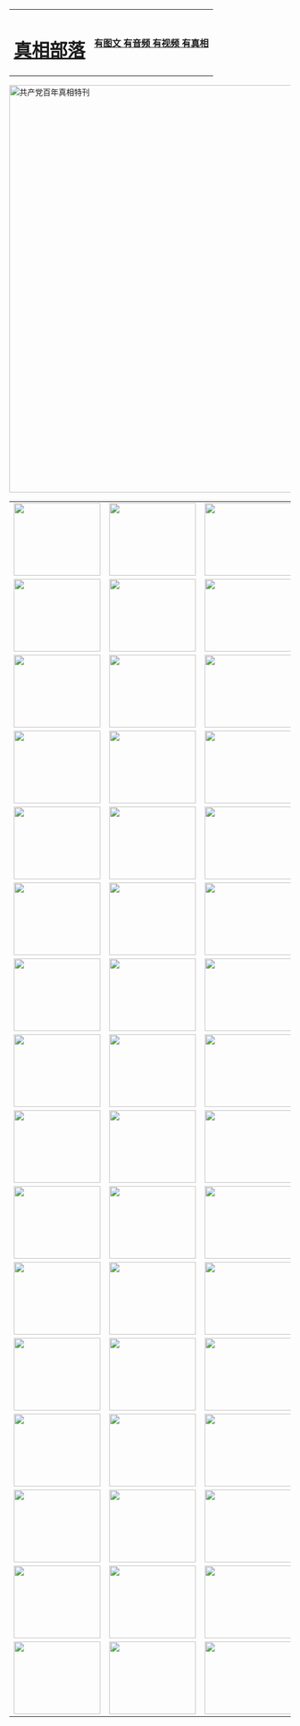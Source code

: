 <table>
<tr>

<td>
	<H1><a href="http://b12.gsmumbo.com/zx/">真相部落</a></H1>
</td>
<td>
	<H4><a href="http://b12.gsmumbo.com/zx/">有图文 有音频 有视频 有真相</a></H4>
</td>
</tr>
</table>

 <div ><a href="http://b12.gsmumbo.com/zx/bngcd/"><img src="http://b12.gsmumbo.com/zx/bngcd/gcdbnzx.jpg" width="730"  border="0" alt="共产党百年真相特刊"></a></div>

<table>
<tr>
	<td><a href="http://b73.akasahomes.com/xtr/107/"><img  src ="http://b73.akasahomes.com/pic/2017/02/107.jpg" width="155px" height="130px"></a></td>
	<td><a href="http://b73.akasahomes.com/xtr/829/"><img src ="http://b73.akasahomes.com/pic/2017/02/829.jpg" width="155px" height="130px"></a></td>
	<td><a href="http://b73.akasahomes.com/xtr/69/"><img  src ="http://b73.akasahomes.com/pic/2017/02/69.jpg" width="155px" height="130px"></a></td>
	<td><a href="http://b73.akasahomes.com/xtr/99/"><img  src ="http://b73.akasahomes.com/pic/2017/02/99.jpg" width="155px" height="130px"></a></td>
</tr>
<tr>
	<td><a href="http://b73.akasahomes.com/xtr/40/"><img  src ="http://b73.akasahomes.com/pic/2017/02/40.jpg" width="155px" height="130px"></a></td>
	<td><a href="http://b73.akasahomes.com/xtr/20/"><img  src ="http://b73.akasahomes.com/pic/2017/02/20.jpg" width="155px" height="130px"></a></td>
	<td><a href="http://b73.akasahomes.com/xtr/81/"><img  src ="http://b73.akasahomes.com/pic/2017/02/81.jpg" width="155px" height="130px"></a></td>
	<td><a href="http://b73.akasahomes.com/xtr/2/"><img  src ="http://b73.akasahomes.com/pic/2017/02/2.jpg" width="155px" height="130px"></a></td>
</tr>
<tr>
	<td><a href="http://b73.akasahomes.com/xtr/86/"><img  src ="http://b73.akasahomes.com/pic/2017/02/86.jpg" width="155px" height="130px"></a></td>
	<td><a href="http://b73.akasahomes.com/xtr/109/"><img  src ="http://b73.akasahomes.com/pic/2017/02/109.jpg" width="155px" height="130px"></a></td>
	<td><a href="http://b73.akasahomes.com/xtr/1378/"><img  src ="http://b73.akasahomes.com/pic/2017/02/1378.jpg" width="155px" height="130px"></a></td>
	<td><a href="http://b73.akasahomes.com/xtr/57/"><img  src ="http://b73.akasahomes.com/pic/2017/02/57.jpg" width="155px" height="130px"></a></td>
</tr>
<tr>
	<td><a href="http://b73.akasahomes.com/xtr/1219/"><img  src ="http://b73.akasahomes.com/pic/2017/02/1219.jpg" width="155px" height="130px"></a></td>
	<td><a href="http://b73.akasahomes.com/xtr/1220/"><img  src ="http://b73.akasahomes.com/pic/2017/02/1220.jpg" width="155px" height="130px"></a></td>
	<td><a href="http://b73.akasahomes.com/xtr/1221/"><img  src ="http://b73.akasahomes.com/pic/2017/02/1221.jpg" width="155px" height="130px"></a></td>
	<td><a href="http://b73.akasahomes.com/xtr/51/"><img  src ="http://b73.akasahomes.com/pic/2017/02/51.jpg" width="155px" height="130px"></a></td>
</tr>
<tr>
	<td><a href="http://b73.akasahomes.com/xtr/1055/"><img  src ="http://b73.akasahomes.com/pic/2017/02/1055.jpg" width="155px" height="130px"></a></td>
	<td><a href="http://b73.akasahomes.com/xtr/611/"><img  src ="http://b73.akasahomes.com/pic/2017/02/611.jpg" width="155px" height="130px"></a></td>
	<td><a href="http://b73.akasahomes.com/xtr/1121/"><img  src ="http://b73.akasahomes.com/pic/2017/02/1121.jpg" width="155px" height="130px"></a></td>
	<td><a href="http://b73.akasahomes.com/xtr/610/"><img  src ="http://b73.akasahomes.com/pic/2017/02/610.jpg" width="155px" height="130px"></a></td>
</tr>
<tr>
	<td><a href="http://b73.akasahomes.com/xtr/1128/"><img  src ="http://b73.akasahomes.com/pic/2017/02/1128.jpg" width="155px" height="130px"></a></td>
	<td><a href="http://b73.akasahomes.com/xtr/1395/"><img  src ="http://b73.akasahomes.com/pic/2017/02/1406.jpg" width="155px" height="130px"></a></td>
	<td><a href="http://b73.akasahomes.com/xtr/1407/"><img  src ="http://b73.akasahomes.com/pic/2017/02/1407.jpg" width="155px" height="130px"></a></td>
	<td><a href="http://b73.akasahomes.com/xtr/934/"><img  src ="http://b73.akasahomes.com/pic/2017/02/934.jpg" width="155px" height="130px"></a></td>
</tr>
<tr>
	<td><a href="http://b73.akasahomes.com/xtr/641/"><img  src ="http://b73.akasahomes.com/pic/2017/02/641.jpg" width="155px" height="130px"></a></td>
	<td><a href="http://b73.akasahomes.com/xtr/949/"><img  src ="http://b73.akasahomes.com/pic/2017/02/949.jpg" width="155px" height="130px"></a></td>
	<td><a href="http://b73.akasahomes.com/xtr/112/"><img  src ="http://b73.akasahomes.com/pic/2017/02/112.jpg" width="155px" height="130px"></a></td>
	<td><a href="http://b73.akasahomes.com/xtr/812/"><img  src ="http://b73.akasahomes.com/pic/2017/02/812.jpg" width="155px" height="130px"></a></td>
</tr>
<tr>
	<td><a href="http://b73.akasahomes.com/xtr/103/"><img  src ="http://b73.akasahomes.com/pic/2017/02/103.jpg" width="155px" height="130px"></a></td>
	<td><a href="http://b73.akasahomes.com/xtr/3/"><img  src ="http://b73.akasahomes.com/pic/2017/02/3.jpg" width="155px" height="130px"></a></td>
	<td><A href="http://b73.akasahomes.com/mp4/zx/2015/11/Lkmtt.mp4" target="_blank" title="莲开满天庭"><img  src="http://b73.akasahomes.com/pic/2015/11/Lkmtt3480_jssor.jpg"  width="155px" height="130px"></A></td>
	<td><A href="http://b73.akasahomes.com/mp4/zx/2015/11/2013513.mp4" target="_blank" title="飞旋的法轮"><img  src="http://b73.akasahomes.com/pic/2015/11/falun480_jssor.jpg"  width="155px" height="130px"></A></td>
</tr>
<tr>
	<td><A href="http://b73.akasahomes.com/mp4/zx/2015/11/NYParade.mp4" target="_blank" title="2004年4月10日法轮功纽约大游行"><img  src="http://b73.akasahomes.com/pic/2015/11/nyparade480_jssor.jpg"  width="155px" height="130px"></A></td>
	<td><A href="http://b73.akasahomes.com/mp4/news617/2015/05/WEB_s28093.mp4" target="_blank" title="2015年世界法轮大法日特别报导"><img  src="http://b73.akasahomes.com/pic/2015/11/p6752711a666997037_jssor.jpg"  width="155px" height="130px"></A></td>
	<td><A href="http://b73.akasahomes.com/mp4/news829/2015/11/30211_326650.mp4" target="_blank" title="沧州绑架案连审四天 民众抹泪称审好人"><img  src="http://b73.akasahomes.com/pic/2015/11/changzhou2480_jssor.jpg"  width="155px" height="130px"></A></td>
	<td><A href="http://b73.akasahomes.com/mp4/mhph/2015/10/changzhou.mp4" target="_blank" title="沧州真相--狮城血泪"><img  src="http://b73.akasahomes.com/pic/2015/11/changzhou480_jssor.jpg"  width="155px" height="130px"></A></td>
</tr>
<tr>
	<td><A href="http://b73.akasahomes.com/mp4/mhjd/mhjd_55.mp4" target="_blank" title="正义律师与无罪辩护"><img  src="http://b73.akasahomes.com/pic/2015/11/wzbh480_jssor.jpg"  width="155px" height="130px"></A></td>
	<td><A href="http://b73.akasahomes.com/mp4/zx/2015/11/layerkcs.mp4" target="_blank" title="中国的良心--高智晟律师"><img  src="http://b73.akasahomes.com/pic/2015/11/layerkcs2480_jssor.jpg"  width="155px" height="130px"></A></td>
	<td><A href="http://b73.akasahomes.com/mp4/mhph/2015/10/szxl.mp4" target="_blank" title="神州血泪--北京、大庆、广东、哈尔滨"><img  src="http://b73.akasahomes.com/pic/2015/11/szxl480_jssor.jpg"  width="155px" height="130px"></A></td>
	<td><A href="http://b73.akasahomes.com/mp4/zx/2015/11/TangShanFFXS.mp4" target="_blank" title="真相纪录片：凤凰新生"><img  src="http://b73.akasahomes.com/pic/2015/11/fhxs2480_jssor.jpg"  width="155px" height="130px"></A></td>
</tr>
<tr>
	<td><A href="http://b73.akasahomes.com/mp4/zx/2015/11/jidong.mp4" target="_blank" title="冀东监狱的罪恶"><img  src="http://b73.akasahomes.com/pic/2015/11/jidong480_jssor.jpg"  width="155px" height="130px"></A></td>
	<td><A href="http://b73.akasahomes.com/mp4/mhph/2015/10/tangshan.mp4" target="_blank" title="凤凰血泪"><img  src="http://b73.akasahomes.com/pic/2015/11/tangshan480_jssor.jpg"  width="155px" height="130px"></A>
					</div></td>
	<td>	<A href="http://b73.akasahomes.com/mp4/mhph/2015/10/zfxtzxl.mp4" target="_blank" title="政法系统罪行录--唐山篇"><img  src="http://b73.akasahomes.com/pic/2015/11/zfxtzxl480_jssor.jpg"  width="155px" height="130px"></A></td>
	<td><A href="http://b73.akasahomes.com/mp4/mhph/2015/10/QDBG.mp4" target="_blank" title="青岛悲歌"><img  src="http://b73.akasahomes.com/pic/2015/10/qdbg2480_jssor.jpg"  width="155px" height="130px"></A></td>
</tr>
<tr>
	<td><A href="http://b73.akasahomes.com/mp4/mhph/2015/10/huludao.mp4" target="_blank" title="葫芦岛永恒的见证"><img  src="http://b73.akasahomes.com/pic/2015/10/huludao480_jssor.jpg"  width="155px" height="130px"></A></td>
	<td><A href="http://b73.akasahomes.com/mp4/mhph/2015/10/qbzx.mp4" target="_blank" title="湖畔泉边听真相-济南泉城的传奇"><img  src="http://b73.akasahomes.com/pic/2015/10/hupan480_jssor.jpg"  width="155px" height="130px"></A></td>
	<td><A href="http://b73.akasahomes.com/mp4/mhph/2015/10/baoding_dvd_v2.mp4" target="_blank" title="燕赵悲歌"><img  src="http://b73.akasahomes.com/pic/2015/10/yzbg480_jssor.jpg"  width="155px" height="130px"></A></td>
	<td><A href="http://b73.akasahomes.com/mp4/zx/2015/11/meihuashi_complete_ED2.0.mp4" target="_blank" title="梅花诗完整版"><img  src="http://b73.akasahomes.com/pic/2015/11/mhs480_jssor.jpg"  width="155px" height="130px"></A></td>
</tr>
<tr>
	<td><A href="http://b73.akasahomes.com/mp4/zx/2015/11/fengbei512k.mp4" target="_blank" title="丰碑"><img  src="http://b73.akasahomes.com/pic/2015/11/fongbei480_jssor.jpg"  width="155px" height="130px"></A></td>
	<td><A href="http://b73.akasahomes.com/mp4/zx/2015/11/fytdxComplete.mp4" target="_blank" title="风雨天地行全集"><img  src="http://b73.akasahomes.com/pic/2015/11/fytdxWhite480_jssor.jpg"  width="155px" height="130px"></A></td>
	<td><A href="http://b73.akasahomes.com/mp4/zx/2015/11/JianZheng.mp4" target="_blank" title="见证"><img  src="http://b73.akasahomes.com/pic/2015/11/witness480_jssor.jpg"  width="155px" height="130px"></A></td>
	<td><A href="http://b73.akasahomes.com/mp4/mhph/2015/10/hcym.mp4" target="_blank" title="红朝阴谋"><img  src="http://b73.akasahomes.com/pic/2015/10/hcym480_jssor.jpg"  width="155px" height="130px"></A></td>
</tr>
<tr>
	<td><A href="http://b73.akasahomes.com/mp4/zx/2015/11/zfzxPalV3.mp4" target="_blank" title="是自焚还是骗局"><img  src="http://b73.akasahomes.com/pic/2015/11/zfzx4805_jssor.jpg"  width="155px" height="130px"></A></td>
	<td><A href="http://b73.akasahomes.com/mp4/zx/2015/11/lsdspMsyTd.mp4" target="_blank" title="历史的审判"><img  src="http://b73.akasahomes.com/pic/2015/11/lsdsp480_jssor.jpg"  width="155px" height="130px"></A></td>
	<td><A href="http://b73.akasahomes.com/mp4/news886/2015/11/concat886.mp4" target="_blank" title="一周全球控告江泽民"><img  src="http://b73.akasahomes.com/pic/2015/11/news886480_jssor.jpg"  width="155px" height="130px"></A></td>
	<td><A href="http://b73.akasahomes.com/mp4/news1378/2014/08/CQSD_s0_e4_v2_i0-CQSD_4-video.mp4" target="_blank" title="欧洲的抉择"><img  src="http://b73.akasahomes.com/pic/2015/11/p5143421a564166643-ss_jssor.jpg"  width="155px" height="130px"></A></td>
</tr>
<tr>
	<td><A href="http://b73.akasahomes.com/mp4/zx/2015/11/hk20150720parade.mp4" target="_blank" title="港法轮功反迫害大游行 大陆游客震撼"><img  src="http://b73.akasahomes.com/pic/2015/11/281098-ss_jssor.jpg"  width="155px" height="130px"></A></td>
	<td><A href="http://b73.akasahomes.com/mp4/zx/2015/11/20150720hkParade512k.mp4" target="_blank" title="香港法轮功720游行声援诉江潮"><img  src="http://b73.akasahomes.com/pic/2015/11/2015720parade480_jssor.jpg"  width="155px" height="130px"></A></td>
	<td><A href="http://b73.akasahomes.com/mp4/zx/2015/11/hktdc512.mp4" target="_blank" title="香港退党潮"><img  src="http://b73.akasahomes.com/pic/2015/11/hktdc480_jssor.jpg"  width="155px" height="130px"></A></td>
	<td><A href="http://b73.akasahomes.com/mp4/news413/2015/11/concat413.mp4" target="_blank" title="本月退党精选"><img  src="http://b73.akasahomes.com/pic/2015/11/tuidang480_jssor.jpg"  width="155px" height="130px"></A></td>
</tr>
<tr>
	<td><A href="http://b73.akasahomes.com/mp4/news823/2015/11/TSZG_British_1_QA_A_TSZG-61-1_XinHaoNianZuoZh_P617180.mp4" target="_blank" title="辛灏年：纪念《九评共产党》发表十周年演讲"><img  src="http://b73.akasahomes.com/pic/2015/11/xhn9p10480_jssor.jpg"  width="155px" height="130px"></A></td>
	<td><A href="http://b73.akasahomes.com/mp4/news57/2015/11/JPGCD8.mp4" target="_blank" title="【九评之八】评中国共产党的邪教本质"><img  src="http://b73.akasahomes.com/pic/2015/11/9pkcd8p480_jssor.jpg"  width="155px" height="130px"></A></td>
	<td><A href="http://b73.akasahomes.com/mp4/other/kao.Chih.Sheng_story.mp4"  target="_blank" title="超越恐惧:高智晟的故事"				style="font-size:20px;"><img src="http://b73.akasahomes.com/pic/2016/12/GZS201408070902.jpg"  width="155px" height="130px">
						</A></td>
	<td><A href="http://b73.akasahomes.com/mp4/zx/2016/11/oh10yearsInv.mp4"  target="_blank" title="纪录片《活摘 十年调查》完整版" style="font-size:20px;"><img src="http://b73.akasahomes.com/pic/2016/11/10yearsOHinv.jpg"  width="155px" height="130px">
						</A></td>
</tr>
</table>


